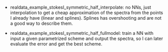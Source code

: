 - realdata_example_stokesI_symmetric_half_interpolate: no NNs, just interpolation to get a cheap approximation of the spectra from the points I already have (linear and splines). Splines has overshooting and are not a good way to describe them.

- realdata_example_stokesI_symmetric_half_fullmodel: train a NN with input a given parametrized scheme and output the spectra, so I can later evaluate the error and get the best scheme.
